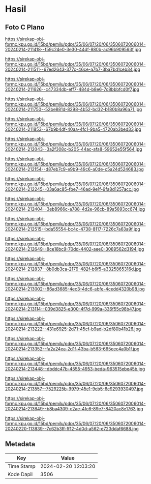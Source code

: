 # Hasil

## Foto C Plano

https://sirekap-obj-formc.kpu.go.id/15bd/pemilu/pdpr/35/06/07/20/06/3506072006014-20240214-211418--f59c24e0-3e30-44df-880b-ac96b909563f.jpg

https://sirekap-obj-formc.kpu.go.id/15bd/pemilu/pdpr/35/06/07/20/06/3506072006014-20240214-211511--67ed2643-377c-46ce-a7b7-3ba7bd1ceb34.jpg

https://sirekap-obj-formc.kpu.go.id/15bd/pemilu/pdpr/35/06/07/20/06/3506072006014-20240214-211626--c47334db-eff7-484d-b8e6-7c8bbbfcd0f7.jpg

https://sirekap-obj-formc.kpu.go.id/15bd/pemilu/pdpr/35/06/07/20/06/3506072006014-20240214-211750--52be881d-8298-4b52-bd32-b180b8a96a71.jpg

https://sirekap-obj-formc.kpu.go.id/15bd/pemilu/pdpr/35/06/07/20/06/3506072006014-20240214-211853--67b9b4df-40aa-4fc1-9ba5-4720ab3bed33.jpg

https://sirekap-obj-formc.kpu.go.id/15bd/pemilu/pdpr/35/06/07/20/06/3506072006014-20240214-212043--3a2f308c-b205-44ac-afa8-59652e55f564.jpg

https://sirekap-obj-formc.kpu.go.id/15bd/pemilu/pdpr/35/06/07/20/06/3506072006014-20240214-212154--d87eb7c9-e9b9-49c6-a0de-c5a24d524683.jpg

https://sirekap-obj-formc.kpu.go.id/15bd/pemilu/pdpr/35/06/07/20/06/3506072006014-20240214-212245--03a6ac85-fbe7-46ad-9e1f-9fa8d1257acc.jpg

https://sirekap-obj-formc.kpu.go.id/15bd/pemilu/pdpr/35/06/07/20/06/3506072006014-20240214-212404--3eb8966c-a788-4d2e-96cb-89a5893cc674.jpg

https://sirekap-obj-formc.kpu.go.id/15bd/pemilu/pdpr/35/06/07/20/06/3506072006014-20240214-212515--bda55554-bc4c-4738-8117-7226c7a63a9f.jpg

https://sirekap-obj-formc.kpu.go.id/15bd/pemilu/pdpr/35/06/07/20/06/3506072006014-20240214-212649--8ce18bc9-70dd-4402-aee0-3089562d3194.jpg

https://sirekap-obj-formc.kpu.go.id/15bd/pemilu/pdpr/35/06/07/20/06/3506072006014-20240214-212837--8b0db3ca-2179-482f-b6f5-a3325865316d.jpg

https://sirekap-obj-formc.kpu.go.id/15bd/pemilu/pdpr/35/06/07/20/06/3506072006014-20240214-213002--86ad3685-4ec3-4dc6-abfe-4cedd4320b98.jpg

https://sirekap-obj-formc.kpu.go.id/15bd/pemilu/pdpr/35/06/07/20/06/3506072006014-20240214-213114--039d3825-e300-4f7d-999a-336f55c98b47.jpg

https://sirekap-obj-formc.kpu.go.id/15bd/pemilu/pdpr/35/06/07/20/06/3506072006014-20240214-213222--431e6925-2d71-45cf-b9ad-b2df80b41b26.jpg

https://sirekap-obj-formc.kpu.go.id/15bd/pemilu/pdpr/35/06/07/20/06/3506072006014-20240214-213352--fa2a24ea-2d1f-43ba-b563-665eec4a0b1f.jpg

https://sirekap-obj-formc.kpu.go.id/15bd/pemilu/pdpr/35/06/07/20/06/3506072006014-20240214-213448--dbddc47b-4555-4953-beda-963515ebe45b.jpg

https://sirekap-obj-formc.kpu.go.id/15bd/pemilu/pdpr/35/06/07/20/06/3506072006014-20240214-213557--7529225b-9979-45e1-9cb5-6c9293930497.jpg

https://sirekap-obj-formc.kpu.go.id/15bd/pemilu/pdpr/35/06/07/20/06/3506072006014-20240214-213649--b8ba4309-c2ae-4fc6-89e7-8420ac8e1763.jpg

https://sirekap-obj-formc.kpu.go.id/15bd/pemilu/pdpr/35/06/07/20/06/3506072006014-20240220-113839--7c62b3ff-ff12-4d0d-a562-e723ddaf6688.jpg


## Metadata

| Key        | Value               |
| ---------- | ------------------- |
| Time Stamp | 2024-02-20 12:03:20 |
| Kode Dapil | 3506                |




